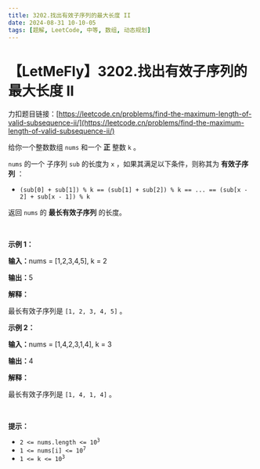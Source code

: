 ```yaml
---
title: 3202.找出有效子序列的最大长度 II
date: 2024-08-31 10-10-05
tags: [题解, LeetCode, 中等, 数组, 动态规划]
---
```


# 【LetMeFly】3202.找出有效子序列的最大长度 II

力扣题目链接：[https://leetcode.cn/problems/find-the-maximum-length-of-valid-subsequence-ii/](https://leetcode.cn/problems/find-the-maximum-length-of-valid-subsequence-ii/)

给你一个整数数组&nbsp;<code>nums</code>&nbsp;和一个 <strong>正</strong>&nbsp;整数&nbsp;<code>k</code>&nbsp;。
<p><code>nums</code>&nbsp;的一个&nbsp;<span data-keyword="subsequence-array">子序列</span> <code>sub</code>&nbsp;的长度为 <code>x</code>&nbsp;，如果其满足以下条件，则称其为 <strong>有效子序列</strong>&nbsp;：</p>

<ul>
	<li><code>(sub[0] + sub[1]) % k == (sub[1] + sub[2]) % k == ... == (sub[x - 2] + sub[x - 1]) % k</code></li>
</ul>
返回 <code>nums</code>&nbsp;的 <strong>最长</strong><strong>有效子序列</strong>&nbsp;的长度。

<p>&nbsp;</p>

<p><strong class="example">示例 1：</strong></p>

<div class="example-block">
<p><span class="example-io"><b>输入：</b>nums = [1,2,3,4,5], k = 2</span></p>

<p><span class="example-io"><b>输出：</b>5</span></p>

<p><b>解释：</b></p>

<p>最长有效子序列是&nbsp;<code>[1, 2, 3, 4, 5]</code>&nbsp;。</p>
</div>

<p><strong class="example">示例 2：</strong></p>

<div class="example-block">
<p><span class="example-io"><b>输入：</b>nums = [1,4,2,3,1,4], k = 3</span></p>

<p><span class="example-io"><b>输出：</b>4</span></p>

<p><strong>解释：</strong></p>

<p>最长有效子序列是&nbsp;<code>[1, 4, 1, 4]</code>&nbsp;。</p>
</div>

<p>&nbsp;</p>

<p><strong>提示：</strong></p>

<ul>
	<li><code>2 &lt;= nums.length &lt;= 10<sup>3</sup></code></li>
	<li><code>1 &lt;= nums[i] &lt;= 10<sup>7</sup></code></li>
	<li><code>1 &lt;= k &lt;= 10<sup>3</sup></code></li>
</ul>


    